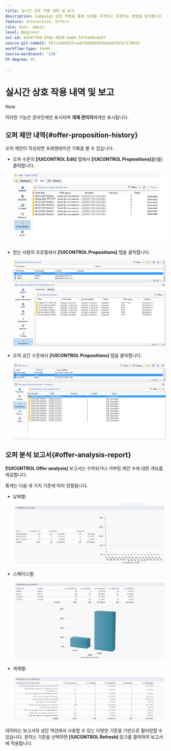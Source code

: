 ```yaml
---
title: 실시간 상호 작용 내역 및 보고
description: Campaign 상호 작용을 통해 오퍼를 추적하고 측정하는 방법을 알아봅니다
feature: Interaction, Offers
role: User, Admin
level: Beginner
exl-id: 83947f69-9f8e-4829-9a64-fd734d0cde37
source-git-commit: 567c2e84433caab708ddb9026dda6f9cb717d032
workflow-type: tm+mt
source-wordcount: '136'
ht-degree: 4%

---
```


# 실시간 상호 작용 내역 및 보고

>[!NOTE]
>
>이러한 기능은 온라인에만 표시되며 **게재 관리자**&#x200B;에게만 표시됩니다.

## 오퍼 제안 내역{#offer-proposition-history}

오퍼 제안이 작성되면 프레젠테이션 기록을 볼 수 있습니다.

* 오퍼 수준의 **[!UICONTROL Edit]** 탭에서 **[!UICONTROL Propositions]**&#x200B;을(를) 클릭합니다.

  ![](assets/offer_followup_006.png)

* 받는 사람의 프로필에서 **[!UICONTROL Propositions]** 탭을 클릭합니다.

  ![](assets/offer_followup_002.png)

* 오퍼 공간 수준에서 **[!UICONTROL Propositions]** 탭을 클릭합니다.

  ![](assets/offer_space_prop_001_b.png)

## 오퍼 분석 보고서{#offer-analysis-report}

**[!UICONTROL Offer analysis]** 보고서는 수락되거나 거부된 제안 수에 대한 개요를 제공합니다.

통계는 다음 세 가지 기준에 따라 정렬됩니다.

* 날짜별:

  ![](assets/offer_report_perdate.png)

* 스페이스별:

  ![](assets/offer_report_perspaces.png)

* 게재별:

  ![](assets/offer_report_perdeliveries.png)

데이터는 보고서의 상단 섹션에서 사용할 수 있는 다양한 기준을 기반으로 필터링할 수 있습니다. 원하는 기준을 선택하면 **[!UICONTROL Refresh]** 링크를 클릭하여 보고서에 적용합니다.
